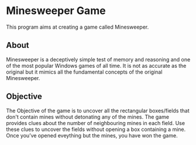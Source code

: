 # Minesweeper Game

This program aims at creating a game called Minesweeper.

## About

Minesweeper is a deceptively simple test of memory and reasoning and one of the most popular Windows games of all time.
It is not as accurate as the original but it mimics all the fundamental concepts of the original Minesweeper.

## Objective

The Objective of the game is to uncover all the rectangular boxes/fields that don't contain mines without detonating any of the mines.
The game provides clues about the number of neighbouring mines in each field. Use these clues to uncover the fields without opening a box containing a mine.
Once you’ve opened eveything but the mines, you have won the game.
